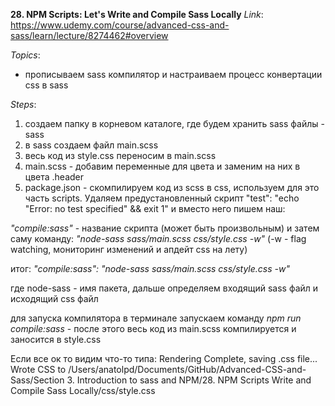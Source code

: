 __28. NPM Scripts: Let's Write and Compile Sass Locally__
_Link_: https://www.udemy.com/course/advanced-css-and-sass/learn/lecture/8274462#overview


_Topics_:
- прописываем sass компилятор и настраиваем процесс конвертации css в sass



_Steps_:
1) создаем папку в корневом каталоге, где будем хранить sass файлы - sass
2) в sass создаем файл main.scss
3) весь код из style.css переносим в main.scss
4) main.scss - добавим переменные для цвета и заменим на них в цвета .header
5) package.json - скомпилируем код из scss в css, используем для это часть scripts. Удаляем предустановленный скрипт "test": "echo \"Error: no test specified\" && exit 1" и вместо него пишем наш:

_"compile:sass"_ - название скрипта (может быть произвольным) и затем саму команду: _"node-sass sass/main.scss css/style.css -w"_ (-w - flag watching, мониторинг изменений и апдейт css на лету)

итог: _"compile:sass": "node-sass sass/main.scss css/style.css -w"_

где node-sass - имя пакета, дальше определяем входящий sass файл и исходящий css файл

для запуска компилятора в терминале запускаем команду _npm run compile:sass_ - после этого весь код из main.scss компилируется и заносится в style.css

Если все ок то видим что-то типа:
Rendering Complete, saving .css file...
Wrote CSS to /Users/anatolpd/Documents/GitHub/Advanced-CSS-and-Sass/Section 3. Introduction to sass and NPM/28. NPM Scripts Write and Compile Sass Locally/css/style.css
